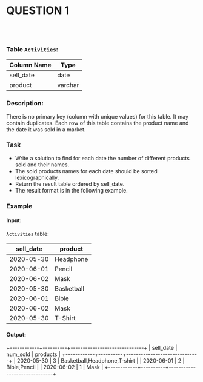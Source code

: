# 
# QUESTION 1
<br>
<br>

### Table `Activities`:

| Column Name | Type    |
|-------------|---------
| sell_date   | date    |
| product     | varchar |

### Description:
There is no primary key (column with unique values) for this table. It may contain duplicates.
Each row of this table contains the product name and the date it was sold in a market.
 
### Task
- Write a solution to find for each date the number of different products sold and their names.
- The sold products names for each date should be sorted lexicographically.
- Return the result table ordered by sell_date.
- The result format is in the following example.

### Example
#### Input: 
`Activities` table:

| sell_date  | product     |
-------------|---------------
| 2020-05-30 | Headphone  |
| 2020-06-01 | Pencil     |
| 2020-06-02 | Mask       |
| 2020-05-30 | Basketball |
| 2020-06-01 | Bible      |
| 2020-06-02 | Mask       |
| 2020-05-30 | T-Shirt    |

#### Output: 
+------------+----------+------------------------------+
| sell_date  | num_sold | products                     |
+------------+----------+------------------------------+
| 2020-05-30 | 3        | Basketball,Headphone,T-shirt |
| 2020-06-01 | 2        | Bible,Pencil                 |
| 2020-06-02 | 1        | Mask                         |
+------------+----------+------------------------------+


